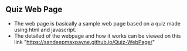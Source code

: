 ##  Quiz Web Page

*  The web page is basically  a sample web page based on a quiz made using html and javascript.
*  The detailed of the webpage and how it works can be viewed on this link "https://sandeepmaxpayne.github.io/Quiz-WebPage/"
